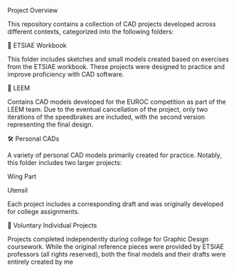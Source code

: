 Project Overview

This repository contains a collection of CAD projects developed across different contexts, categorized into the following folders:

📘 ETSIAE Workbook

This folder includes sketches and small models created based on exercises from the ETSIAE workbook. These projects were designed to practice and improve proficiency with CAD software.

🚀 LEEM

Contains CAD models developed for the EUROC competition as part of the LEEM team. Due to the eventual cancellation of the project, only two iterations of the speedbrakes are included, with the second version representing the final design.

🛠️ Personal CADs

A variety of personal CAD models primarily created for practice. Notably, this folder includes two larger projects:

Wing Part

Utensil

Each project includes a corresponding draft and was originally developed for college assignments.

🎨 Voluntary Individual Projects

Projects completed independently during college for Graphic Design coursework. While the original reference pieces were provided by ETSIAE professors (all rights reserved), both the final models and their drafts were entirely created by me
